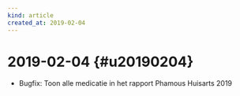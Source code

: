 ```yaml
---
kind: article
created_at: 2019-02-04
---
```


# 2019-02-04 {#u20190204}

* Bugfix: Toon alle medicatie in het rapport Phamous Huisarts 2019

